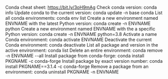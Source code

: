 Conda cheat sheet: https://bit.ly/3oH9mAg
Check conda version: conda info
Update conda to the current version:  conda update -n base conda
List all conda environments: conda env list
Create a new environment named ENVNAME with the latest Python version:  conda create -n ENVNAME python
Create a new environment named ENVNAME with the a specific Python version:  conda create -n ENVNAME python=3.8
Activate a name Conda environment: conda activate ENVNAME
Deactivate the current Conda environment: conda deactivate
List all package and version in the active environment:  conda list
Delete an entire environment: conda remove -n ENVNAME --all
Install package from conda-forge:  conda install PKGNAME -c conda-forge
Install package  by exact version number:  conda install PKGNAME==3.1.4 -c conda-forge
Remove a package from an environment:  conda uninstall PKGNAME -n ENVNAME